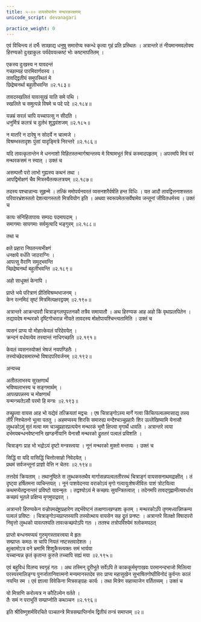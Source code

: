 ```yaml
---
title: ५-०० वायसोपायेन मन्थरकरक्षणम्
unicode_script: devanagari

practice_weight: 0
---
```


एवं विचिन्त्य तं दर्भैः सञ्छाद्य धनुषु समारोप्य स्कन्धे कृत्वा गृहं प्रति प्रस्थितः । अत्रान्तरे तं नीयमानमवलोक्य हिरण्यको दुःखाकुलः पर्यदेवयत्कष्टं भोः कष्टमापतितम् ।  

एकस्य दुःखस्य न यावदन्तं  
गच्छाम्यहं पारमिवार्णवस्य ।  
तावद्द्वितीयं समुपस्थितं मे   
छिद्रेष्वनर्था बहुलीभवन्ति ॥२.१८३॥

तावदस्खलितं यावत्सुखं याति समे पथि ।  
स्खलिते च समुत्पन्ने विषमे च पदे पदे ॥२.१८४॥

यन्नम्रं सरलं चापि यच्चापत्सु न सीदति ।  
धनुर्मित्रं कलत्रं च दुर्लभं शुद्धवंशजम् ॥२.१८५॥

न मातरि न दारेषु न सोदर्ये न चात्मजे ।  
विश्रम्भस्तादृशः पुंसां यादृङ्मित्रे निरन्तरे ॥२.१८६॥

यदि तावत्कृतान्तेन मे धननाशो विहितस्तन्मार्गश्रान्तस्य मे विश्रामभूतं मित्रं कस्मादपहृतम् ।  अपरमपि मित्रं परं मन्थरकसमं न स्यात् । उक्तं च

असम्पत्तौ परो लाभो गुह्यस्य कथनं तथा ।  
आपद्विमोक्षणं चैव मित्रस्यैतत्फलत्रयम् ॥२.१८७॥

तदस्य पश्चान्नान्यः सुहृन्मे । तत्किं ममोपर्यनवरतं व्यसनशरैर्वर्षति हन्त विधिः । यत आदौ तावद्वित्तनाशस्ततः परिवारभ्रंशस्ततो देशत्यागस्ततो मित्रवियोग इति । अथवा स्वरूपमेतत्सर्वेषामेव जन्तूनां जीवितधर्मस्य । उक्तं च

कायः संनिहितापायः सम्पदः पदमापदाम् ।  
समागमाः सापगमाः सर्वमुत्पादि भङ्गुरम् ॥२.१८८॥

तथा च

क्षते प्रहारा निपतन्त्यभीक्ष्णं  
धनक्षये वर्धति जाठराग्निः ।  
आपत्सु वैराणि समुद्भवन्ति  
च्छिद्रेष्वनर्था बहुलीभवन्ति ॥२.१८९॥

अहो साधूक्तं केनापि ।  

प्राप्ते भये परित्राणं प्रीतिविश्रम्भभाजनम् ।  
केन रत्नमिदं सृष्टं मित्रमित्यक्षरद्वयम् ॥२.१९०॥

अत्रान्तरे आक्रन्दपरौ चित्राङ्गलघुपतनकौ तत्रैव समायातौ । अथ हिरण्यक आह अहो किं वृथाप्रलपितेन । तद्यावदेष मन्थरको दृष्टिगोचरान्न नीयते तावदस्य मोक्षोपायश्चिन्त्यतामिति । उक्तं च

व्यसनं प्राप्य यो मोहात्केवलं परिदेवयेत् ।  
क्रन्दनं वर्धयत्येव तस्यान्तं नाधिगच्छति ॥२.१९१॥

केवलं व्यसनस्योक्तं भेषजं नयपण्डितैः ।  
तस्योच्छेदसमारम्भो विषादपरिवर्जनम् ॥२.१९२॥

अन्यच्च

अतीतलाभस्य सुरक्षणार्थं  
भविष्यलाभस्य च सङ्गमार्थम् ।  
आपत्प्रपन्नस्य च मोक्षणार्थं  
यन्मन्त्र्यतेऽसौ परमो हि मन्त्रः ॥२.१९३॥

तच्छ्रुत्वा वायस आह भो यद्येवं तत्क्रियतां मद्वचः । एष चित्राङ्गोऽस्य मार्गे गत्वा किंचित्पल्वलमासाद्य तस्य तीरे निश्चेतनो भूत्वा पततु । अहमप्यस्य शिरसि समारुह्य मन्दैश्चञ्चुप्रहारैः शिर उल्लेखिष्यामि येनासौ लुब्धकोऽमुं मृतं मत्वा मम चञ्चुप्रहारप्रत्ययेन मन्थरकं भूमौ क्षिप्त्वा मृगार्थे धावति । अत्रान्तरे त्वया दर्भमयबन्धनवेष्टनानि खण्डनीयानि येनासौ मन्थरको द्रुततरं पल्वलं प्रविशति ।  

चित्राङ्गः प्राह भो भद्रोऽयं दृष्टो मन्त्रस्त्वया । नूनं मन्थरको मुक्तो मन्तव्यः । उक्तं च

सिद्धिं वा यदि वासिद्धिं चित्तोत्साहो निवेदयेत् ।  
प्रथमं सर्वजन्तूनां प्राज्ञो वेत्ति न चेतरः ॥२.१९४॥

तत्तदेवं क्रियताम् । तथानुष्ठिते स लुब्धकस्तथैव मार्गासन्नपल्वलतीरस्थं चित्राङ्गं वायससनाथमद्राक्षीत् । तं दृष्ट्वा हर्षितमना व्यचिन्तयत् । नूनं पाशवेदनया वराकोऽयं मृगो गत्वायुःशेषजीवितः पाशं त्रोटयित्वा कथमप्येतद्वनान्तरं प्रविष्टो यावन्मृतः । तद्वश्योऽयं मे कच्छपः सुयन्त्रितत्वात् । तदेनमपि तावद्गृह्णामीत्यवर्धाय कच्छपं भूतले प्रक्षिप्य मृगमुपाद्रवत् ।  

अत्रान्तरे हिरण्यकेन वज्रोपमदंष्ट्राप्रहारेण तद्दर्भवेष्टनं तत्क्षणात्खण्डशः कृतम् । मन्थरकोऽपि तृणमध्यान्निष्क्रम्य पल्वलं प्रविष्टः । चित्राङ्गोऽप्यप्राप्तस्यापि तस्योत्थाय वायसेन सह द्रुतं प्रनष्टः । अत्रान्तरे विलक्षो विषादपरो निवृत्तो लुब्धको यावत्पश्यति तावत्कच्छपोऽपि गतः । ततश्च तत्रोपविश्येमं श्लोकमपठत्

प्राप्तो बन्धनमप्ययं गुरुमृगस्तावत्त्वया मे हृतः  
सम्प्राप्तः कमठः स चापि नियतं नष्टस्तवादेशतः ।  
क्षुत्क्षामोऽत्र वने भ्रमामि शिशुकैस्त्यक्तः समं भार्यया  
यच्चान्यन्न कृतं कृतान्त कुरुते तच्चापि सह्यं मया ॥२.१९५॥

एवं बहुविधं विलप्य स्वगृहं गतः । अथ तस्मिन् दूरीभूते सर्वेऽपि ते काककूर्ममृगाखवः परमानन्दभाजो मिलित्वा परस्परमालिङ्ग्य पुनर्जातानिवात्मनो मन्यमानस्तदेव सरः प्राप्य महासुखेन सुभाषितगोष्ठीविनोदं कुर्वन्तः कालं नयन्ति स्म । एवं ज्ञात्वा विवेकिना मित्रसङ्ग्रहः कार्यः । तथा मित्रेण सहाव्याजेन वर्तितव्यम् । उक्तं च

यो मित्राणि करोत्यत्र न कौटिल्येन वर्तते ।  
तैः समं न पराभूतिं सम्प्राप्नोति कथञ्चन ॥२.१९६॥

इति श्रीविष्णुशर्मविरचिते पञ्चतन्त्रे मित्रसम्प्राप्तिर्नाम
द्वितीयं तन्त्रं समाप्तम्
॥२॥
